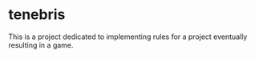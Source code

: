 # tenebris
This is a project dedicated to implementing rules for a project eventually resulting in a game.
